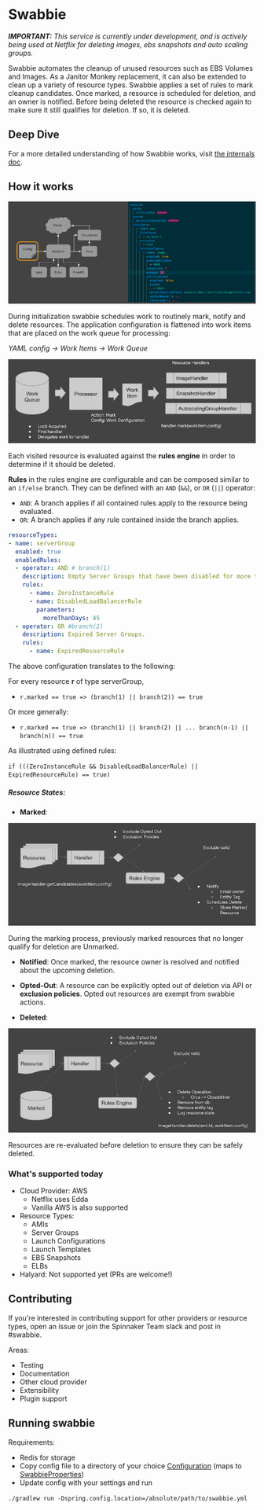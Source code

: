 # Swabbie

_**IMPORTANT:** This service is currently under development, and is actively being used at Netflix for deleting images,
ebs snapshots and auto scaling groups._

Swabbie automates the cleanup of unused resources such as EBS Volumes and Images.
As a Janitor Monkey replacement, it can also be extended to clean up a variety of resource types.
Swabbie applies a set of rules to mark cleanup candidates.
Once marked, a resource is scheduled for deletion, and an owner is notified.
Before being deleted the resource is checked again to make sure it still qualifies for deletion.
If so, it is deleted.

## Deep Dive

For a more detailed understanding of how Swabbie works, visit [the internals doc](INTERNALS.md).

## How it works

![Configuration](docs/swabbie-services-config.png)

During initialization swabbie schedules work to routinely mark, notify and delete resources.
The application configuration is flattened into work items that are placed on the work queue for processing:

*YAML config -> Work Items -> Work Queue*

![Work Diagram](docs/swabbie-work-items.png)

Each visited resource is evaluated against the **rules engine** in order to determine if it should be deleted.

**Rules** in the rules engine are configurable and can be composed similar to an `if/else` branch.
They can be defined with an `AND` (`&&`), or `OR` (`||`) operator:

- `AND`: A branch applies if all contained rules apply to the resource being evaluated.
- `OR`: A branch applies if any rule contained inside the branch applies.

```yaml
resourceTypes:
- name: serverGroup
  enabled: true
  enabledRules:
  - operator: AND # branch(1)
    description: Empty Server Groups that have been disabled for more than than 45 days.
    rules:
      - name: ZeroInstanceRule
      - name: DisabledLoadBalancerRule
        parameters:
          moreThanDays: 45
  - operator: OR #branch(2)
    description: Expired Server Groups.
    rules:
      - name: ExpiredResourceRule
```

The above configuration translates to the following:

For every resource **r** of type serverGroup,

* `r.marked == true => (branch(1) || branch(2)) == true`

Or more generally:

* `r.marked == true => (branch(1) || branch(2) || ... branch(n-1) || branch(n)) == true`

As illustrated using defined rules:

`if (((ZeroInstanceRule && DisabledLoadBalancerRule) || ExpiredResourceRule) == true)`
##### Resource States:
- **Marked**:

![Mark Flow](docs/marking.png)

During the marking process, previously marked resources that no longer qualify for deletion are Unmarked.

- **Notified**:
Once marked, the resource owner is resolved and notified about the upcoming deletion.

- **Opted-Out**:
A resource can be explicitly opted out of deletion via API or **exclusion policies**.
Opted out resources are exempt from swabbie actions.

- **Deleted**:

![Delete Flow](docs/delete.png)

Resources are re-evaluated before deletion to ensure they can be safely deleted.

### What's supported today
- Cloud Provider: AWS
  * Netflix uses Edda
  * Vanilla AWS is also supported
- Resource Types:
  * AMIs
  * Server Groups
  * Launch Configurations
  * Launch Templates
  * EBS Snapshots
  * ELBs
- Halyard: Not supported yet (PRs are welcome!)

## Contributing
If you're interested in contributing support for other providers or resource types, open an issue or join
the Spinnaker Team slack and post in #swabbie.

Areas:
- Testing
- Documentation
- Other cloud provider
- Extensibility
- Plugin support

## Running swabbie
Requirements:
- Redis for storage
- Copy config file to a directory of your choice [Configuration](docs/swabbie.yml) (maps to [SwabbieProperties](swabbie-core/src/main/kotlin/com/netflix/spinnaker/config/SwabbieProperties.kt))
- Update config with your settings and run

`./gradlew run -Dspring.config.location=/absolute/path/to/swabbie.yml`


